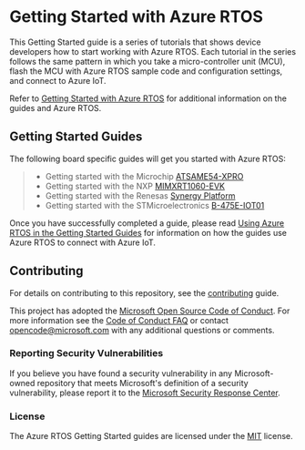 # Getting Started with Azure RTOS

This Getting Started guide is a series of tutorials that shows device developers how to start working with Azure RTOS. Each tutorial in the series follows the same pattern in which you take a micro-controller unit (MCU), flash the MCU with Azure RTOS sample code and configuration settings, and connect to Azure IoT.

Refer to [Getting Started with Azure RTOS](https://go.microsoft.com/fwlink/p/?linkid=2129824) for additional information on the guides and Azure RTOS.

## Getting Started Guides

The following board specific guides will get you started with Azure RTOS:

> * Getting started with the Microchip [ATSAME54-XPRO](Microchip/ATSAME54-XPRO)
> * Getting started with the NXP [MIMXRT1060-EVK](NXP/MIMXRT1060-EVK)
> * Getting started with the Renesas [Synergy Platform](Renesas/Synergy)
> * Getting started with the STMicroelectronics [B-475E-IOT01](STMicroelectronics/B-L475E-IOT01A)

Once you have successfully completed a guide, please read [Using Azure RTOS in the Getting Started Guides](/docs/using-azure-rtos.md) for information on how the guides use Azure RTOS to connect with Azure IoT.

## Contributing

For details on contributing to this repository, see the [contributing](CONTRIBUTING.md) guide.

This project has adopted the [Microsoft Open Source Code of Conduct](https://opensource.microsoft.com/codeofconduct/).
For more information see the [Code of Conduct FAQ](https://opensource.microsoft.com/codeofconduct/faq/)
or contact [opencode@microsoft.com](mailto:opencode@microsoft.com) with any additional questions or comments.

### Reporting Security Vulnerabilities

If you believe you have found a security vulnerability in any Microsoft-owned repository that meets Microsoft's definition of a security vulnerability, please report it to the [Microsoft Security Response Center](SECURITY.md).

### License

The Azure RTOS Getting Started guides are licensed under the [MIT](LICENSE.txt) license.

